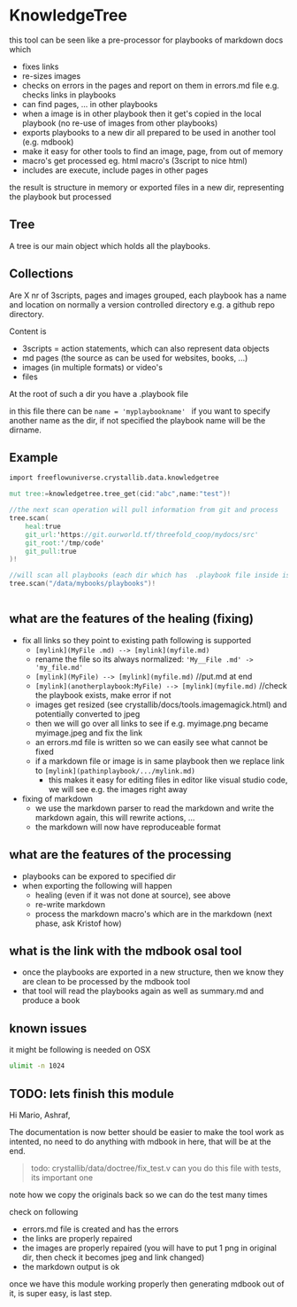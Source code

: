 # KnowledgeTree

this tool can be seen like a pre-processor for playbooks of markdown docs which 

- fixes links
- re-sizes images
- checks on errors in the pages and report on them in errors.md file e.g. checks links in playbooks
- can find pages, ... in other playbooks
- when a image is in other playbook then it get's copied in the local playbook (no re-use of images from other playbooks)
- exports playbooks to a new dir all prepared to be used in another tool (e.g. mdbook)
- make it easy for other tools to find an image, page, from out of memory
- macro's get processed eg. html macro's (3script to nice html)
- includes are execute, include pages in other pages

the result is structure in memory or exported files in a new dir, representing the playbook but processed

## Tree

A tree is our main object which holds all the playbooks.

## Collections

Are X nr of 3scripts, pages and images grouped, each playbook has a name and location on normally a version controlled directory e.g. a github repo directory.

Content is

- 3scripts = action statements, which can also represent data objects
- md pages (the source as can be used for websites, books, ...)
- images (in multiple formats) or video's
- files

At the root of such a dir you have a .playbook file

in this file there can be ```name = 'myplaybookname' ``` if you want to specify another name as the dir, if not specified the playbook name will be the dirname.


## Example

```v
import freeflowuniverse.crystallib.data.knowledgetree

mut tree:=knowledgetree.tree_get(cid:"abc",name:"test")!

//the next scan operation will pull information from git and process
tree.scan(
	heal:true
	git_url:'https://git.ourworld.tf/threefold_coop/mydocs/src'
	git_root:'/tmp/code'
	git_pull:true
)!

//will scan all playbooks (each dir which has  .playbook file inside is a playbook)
tree.scan("/data/mybooks/playbooks")! 



```

## what are the features of the healing (fixing)

- fix all links so they point to existing path following is supported
  - ```[mylink](MyFile .md) --> [mylink](myfile.md)```
  - rename the file so its always normalized: ```'My__File .md' -> 'my_file.md'```
  - ```[mylink](MyFile) --> [mylink](myfile.md)``` //put.md at end
  - ```[mylink](anotherplaybook:MyFile) --> [mylink](myfile.md)``` //check the playbook exists, make error if not
  - images get resized (see crystallib/docs/tools.imagemagick.html) and potentially converted to jpeg
  - then we will go over all links to see if e.g. myimage.png became myimage.jpeg and fix the link
  - an errors.md file is written so we can easily see what cannot be fixed
  - if a markdown file or image is in same playbook then we replace link to ```[mylink](pathinplaybook/.../mylink.md)```
    - this makes it easy for editing files in editor like visual studio code, we will see e.g. the images right away
- fixing of markdown
  - we use the markdown parser to read the markdown and write the markdown again, this will rewrite actions, ...
  - the markdown will now have reproduceable format


## what are the features of the processing

- playbooks can be expored to specified dir
- when exporting the following will happen
  - healing (even if it was not done at source), see above
  - re-write markdown
  - process the markdown macro's which are in the markdown (next phase, ask Kristof how)

## what is the link with the mdbook osal tool

- once the playbooks are exported in a new structure, then we know they are clean to be processed by the mdbook tool
- that tool will read the playbooks again as well as summary.md and produce a book

## known issues

it might be following is needed on OSX

```bash
ulimit -n 1024
```


## TODO: lets finish this module

Hi Mario, Ashraf,

The documentation is now better should be easier to make the tool work as intented, no need to do anything with mdbook in here, that will be at the end.

> todo: crystallib/data/doctree/fix_test.v can you do this file with tests, its important one

note how we copy the originals back so we can do the test many times

check on following

- errors.md file is created and has the errors
- the links are properly repaired
- the images are properly repaired (you will have to put 1 png in original dir, then check it becomes jpeg and link changed)
- the markdown output is ok

once we have this module working properly then generating mdbook out of it, is super easy, is last step.



